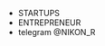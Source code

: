 
- STARTUPS
- ENTREPRENEUR  
- telegram @NIKON_R

<!---
nikonr7/nikonr7 is a ✨ special ✨ repository because its `README.md` (this file) appears on your GitHub profile.
You can click the Preview link to take a look at your changes.
--->
